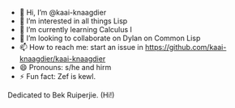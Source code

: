- 👋 Hi, I’m @kaai-knaagdier
- 👀 I’m interested in all things Lisp
- 🌱 I’m currently learning Calculus I
- 💞️ I’m looking to collaborate on Dylan on Common Lisp
- 📫 How to reach me: start an issue in https://github.com/kaai-knaagdier/kaai-knaagdier
- 😄 Pronouns: s/he and hirm
- ⚡ Fun fact: Zef is kewl.

Dedicated to Bek Ruiperjie. (Hi!)


